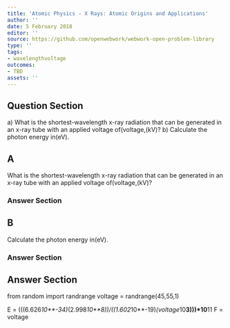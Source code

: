 ```yaml
---
title: 'Atomic Physics - X Rays: Atomic Origins and Applications'
author: ''
date: 5 February 2018
editor: ''
source: https://github.com/openwebwork/webwork-open-problem-library
type: ''
tags:
- wavelengthvoltage
outcomes:
- TBD
assets: ''
---
```


## Question Section 

a) What is the shortest-wavelength x-ray radiation that can be generated in an x-ray tube with an applied voltage of(voltage,(kV)?
b) Calculate the photon energy in(eV).

## A
What is the shortest-wavelength x-ray radiation that can be generated in an x-ray tube with an applied voltage of(voltage,(kV)?
### Answer Section
## B
Calculate the photon energy in(eV).
### Answer Section


## Answer Section

from random import randrange
voltage = randrange(45,55,1)

E = (((6.626*10**-34)*(2.998*10**8))/((1.602*10**-19)*(voltage*10**3)))*10**11
F = voltage